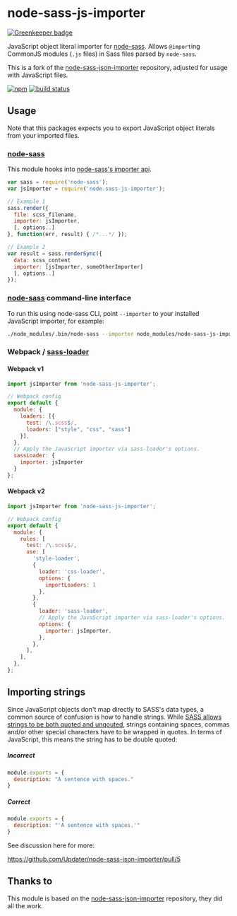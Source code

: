 # node-sass-js-importer

[![Greenkeeper badge](https://badges.greenkeeper.io/Loilo/node-sass-js-importer.svg)](https://greenkeeper.io/)

JavaScript object literal importer for [node-sass](https://github.com/sass/node-sass). Allows `@import`ing CommonJS modules (`.js` files) in Sass files parsed by `node-sass`.

This is a fork of the [node-sass-json-importer](https://github.com/Updater/node-sass-json-importer) repository, adjusted for usage with JavaScript files.

[![npm](https://img.shields.io/npm/v/node-sass-js-importer.svg)](https://www.npmjs.com/package/node-sass-js-importer)
[![build status](https://travis-ci.org/Loilo/node-sass-js-importer.svg?branch=master)](https://travis-ci.org/Loilo/node-sass-js-importer)

## Usage
Note that this packages expects you to export JavaScript object literals from your imported files.

### [node-sass](https://github.com/sass/node-sass)
This module hooks into [node-sass's importer api](https://github.com/sass/node-sass#importer--v200---experimental).

```javascript
var sass = require('node-sass');
var jsImporter = require('node-sass-js-importer');

// Example 1
sass.render({
  file: scss_filename,
  importer: jsImporter,
  [, options..]
}, function(err, result) { /*...*/ });

// Example 2
var result = sass.renderSync({
  data: scss_content
  importer: [jsImporter, someOtherImporter]
  [, options..]
});
```

### [node-sass](https://github.com/sass/node-sass) command-line interface

To run this using node-sass CLI, point `--importer` to your installed JavaScript importer, for example: 

```sh
./node_modules/.bin/node-sass --importer node_modules/node-sass-js-importer/dist/node-sass-js-importer.js --recursive ./src --output ./dist
```

### Webpack / [sass-loader](https://github.com/jtangelder/sass-loader)

#### Webpack v1

```javascript
import jsImporter from 'node-sass-js-importer';

// Webpack config
export default {
  module: {
    loaders: [{
      test: /\.scss$/,
      loaders: ["style", "css", "sass"]
    }],
  },
  // Apply the JavaScript importer via sass-loader's options.
  sassLoader: {
    importer: jsImporter
  }
};
```

#### Webpack v2

```javascript
import jsImporter from 'node-sass-js-importer';

// Webpack config
export default {
  module: {
    rules: [
      test: /\.scss$/,
      use: [
        'style-loader',
        {
          loader: 'css-loader',
          options: {
            importLoaders: 1
          },
        },
        {
          loader: 'sass-loader',
          // Apply the JavaScript importer via sass-loader's options.
          options: {
            importer: jsImporter,
          },
        },
      ],
    ],
  },
};
```

## Importing strings
Since JavaScript objects don't map directly to SASS's data types, a common source of confusion is how to handle strings. While [SASS allows strings to be both quoted and unqouted](http://sass-lang.com/documentation/file.SASS_REFERENCE.html#sass-script-strings), strings containing spaces, commas and/or other special characters have to be wrapped in quotes. In terms of JavaScript, this means the string has to be double quoted:

##### Incorrect
```javascript
module.exports = {
  description: "A sentence with spaces."
}
```

##### Correct
```javascript
module.exports = {
  description: "'A sentence with spaces.'"
}
```

See discussion here for more:

https://github.com/Updater/node-sass-json-importer/pull/5

## Thanks to
This module is based on the [node-sass-json-importer](https://github.com/Updater/node-sass-json-importer) repository, they did all the work.
